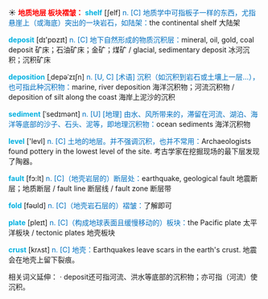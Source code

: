 ☀ <font color="red">**地质地层 板块褶皱：**</font>
<font color="sky blue">**shelf**</font> [ʃelf] 
<font color="#0070c0">n. [C] 地质学中可指板子一样的东西，尤指悬崖上（或海底）突出的一块岩石，如陆架：</font>the continental shelf 大陆架

<font color="sky blue">**deposit**</font> [dɪ'pɒzɪt] 
<font color="#0070c0">n. [C] 地下自然形成的物质沉积层：</font>mineral, oil, gold, coal deposit 矿床；石油矿床；金矿；煤矿 / glacial, sedimentary deposit 冰河沉积；沉积矿床

<font color="sky blue">**deposition**</font> [ˌdepəˈzɪʃn]
<font color="#0070c0">n. [U, C] [术语] 沉积（如沉积到岩石或土壤上一层…），也可指此种沉积物：</font>marine, river deposition 海洋沉积物；河流沉积物 / deposition of silt along the coast 海岸上泥沙的沉积 

<font color="sky blue">**sediment**</font> [ˈsedɪmənt]
<font color="#0070c0">n. [U] [地理] 由水、风所带来的，滞留在河流、湖泊、海洋等底部的沙子、石头、泥等，即地理沉积物：</font>ocean sediments 海洋沉积物

<font color="sky blue">**level**</font> ['levl] 
<font color="#0070c0">n. [C] 土地的地层。并不强调沉积，也并不常用：</font>Archaeologists found pottery in the lowest level of the site. 考古学家在挖掘现场的最下层发现了陶器。

<font color="sky blue">**fault**</font> [fɔ:lt] 
<font color="#0070c0">n. [C]（地壳岩层的）断层处：</font>earthquake, geological fault 地震断层；地质断层 / fault line 断层线 / fault zone 断层带

<font color="sky blue">**fold**</font> [fəʊld] 
<font color="#0070c0">n. [C]（地壳岩石层的）褶皱：</font>了解即可

<font color="sky blue">**plate**</font> [pleɪt] 
<font color="#0070c0">n. [C]（构成地球表面且缓慢移动的）板块：</font>the Pacific plate 太平洋板块 / tectonic plates 地壳板块
           
<font color="sky blue">**crust**</font> [krʌst]
<font color="#0070c0">n. [C] 地壳：</font>Earthquakes leave scars in the earth's crust. 地震会在地壳上留下裂痕。
 
相关词义延伸：
· deposit还可指河流、洪水等底部的沉积物；亦可指（河流）使沉积。


